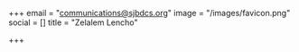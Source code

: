 +++
email = "communications@sjbdcs.org"
image = "/images/favicon.png"
social = []
title = "Zelalem Lencho"

+++
